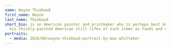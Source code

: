 ```yaml
---
name: Wayne Thiebaud
first_name: Wayne
last_name: Thiebaud
short_bio: is an American painter and printmaker who is perhaps best known for
  his thickly-painted American still lifes of such items as foods and cosmetics.
portraits:
  - media: 2020/09/wayne-thiebaud-portrait-by-max-whittaker
---
```

